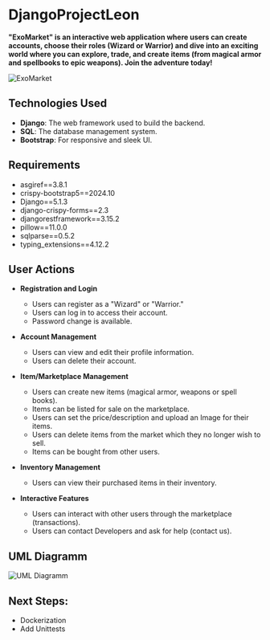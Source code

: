 # DjangoProjectLeon
**"ExoMarket" is an interactive web application where users can create accounts, choose their roles (Wizard or Warrior) and dive into an exciting world where you can explore, trade, and create items (from magical armor and spellbooks to epic weapons). Join the adventure today!** 

![ExoMarket](https://github.com/dci-fbw-p-24-e03/DjangoProjetctLeon/blob/main/images-DjangoPrLeon/exomarket.jpg)  

## Technologies Used  
 - **Django**: The web framework used to build the backend.   
 - **SQL**: The database management system.   
 - **Bootstrap**: For responsive and sleek UI.  

## Requirements
 - asgiref==3.8.1  
 - crispy-bootstrap5==2024.10  
 - Django==5.1.3   
 - django-crispy-forms==2.3  
 - djangorestframework==3.15.2  
 - pillow==11.0.0  
 - sqlparse==0.5.2  
 - typing_extensions==4.12.2  

## User Actions  
- **Registration and Login**
  - Users can register as a "Wizard" or "Warrior."
  - Users can log in to access their account.
  - Password change is available.

- **Account Management**
  - Users can view and edit their profile information.
  - Users can delete their account.

- **Item/Marketplace Management**
  - Users can create new items (magical armor, weapons or spell books).
  - Items can be listed for sale on the marketplace.
  - Users can set the price/description and upload an Image for their items.
  - Users can delete items from the market which they no longer wish to sell.
  - Items can be bought from other users.

- **Inventory Management**
  - Users can view their purchased items in their inventory.

- **Interactive Features**
  - Users can interact with other users through the marketplace (transactions).
  - Users can contact Developers and ask for help (contact us).

## UML Diagramm 
![UML Diagramm](https://github.com/dci-fbw-p-24-e03/DjangoProjetctLeon/blob/main/diagram.png)  

## Next Steps:
 - Dockerization
 - Add Unittests
